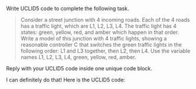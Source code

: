 Write UCLID5 code to complete the following task.

> Consider a street junction with 4 incoming roads. Each of the 4 roads has a traffic light, which are L1, L2, L3, L4. The traffic light has 4 states: green, yellow, red, and amber which happen in that order. Write a model of this junction with 4 traffic lights, showing a reasonable controller C that switches the green traffic lights in the following order: L1 and L3 together, then L2, then L4. Use the variable names L1, L2, L3, L4, green, yellow, red, amber.

Reply with your UCLID5 code inside one unique code block.

I can definitely do that! Here is the UCLID5 code:
```

